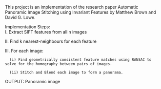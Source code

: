 This project is an implementation of the research paper Automatic Panoramic Image Stitching using Invariant Features by Matthew Brown and David G. Lowe.


Implementation Steps:  
I. Extract SIFT features from all n images

II. Find k nearest-neighbours for each feature

III. For each image: 
      
      (i) Find geometrically consistent feature matches using RANSAC to solve for the homography between pairs of images.
      
      (ii) Stitch and Blend each image to form a panorama.

OUTPUT: Panoramic image
